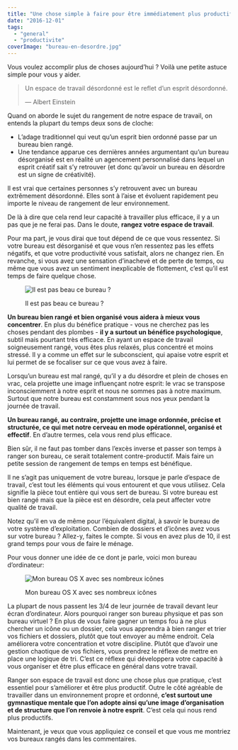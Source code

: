 ```yaml
---
title: "Une chose simple à faire pour être immédiatement plus productif"
date: "2016-12-01"
tags:
  - "general"
  - "productivite"
coverImage: "bureau-en-desordre.jpg"
---
```


Vous voulez accomplir plus de choses aujourd’hui ? Voilà une petite astuce simple pour vous y aider.<!--more-->

> Un espace de travail désordonné est le reflet d’un esprit désordonné.
>
> — Albert Einstein

Quand on aborde le sujet du rangement de notre espace de travail, on entends la plupart du temps deux sons de cloche:

- L’adage traditionnel qui veut qu’un esprit bien ordonné passe par un bureau bien rangé.
- Une tendance apparue ces dernières années argumentant qu’un bureau désorganisé est en réalité un agencement personnalisé dans lequel un esprit créatif sait s’y retrouver (et donc qu’avoir un bureau en désordre est un signe de créativité).

Il est vrai que certaines personnes s’y retrouvent avec un bureau extrêmement désordonné. Elles sont à l’aise et évoluent rapidement peu importe le niveau de rangement de leur environnement.

De là à dire que cela rend leur capacité à travailler plus efficace, il y a un pas que je ne ferai pas. Dans le doute, **rangez votre espace de travail**.

Pour ma part, je vous dirai que tout dépend de ce que vous ressentez. Si votre bureau est désorganisé et que vous n’en ressentez pas les effets négatifs, et que votre productivité vous satisfait, alors ne changez rien. En revanche, si vous avez une sensation d’inachevé et de perte de temps, ou même que vous avez un sentiment inexplicable de flottement, c’est qu’il est temps de faire quelque chose.

<figure>

![Il est pas beau ce bureau ?](images/bureau-range-propre.jpg)

<figcaption>

Il est pas beau ce bureau ?

</figcaption>

</figure>

**Un bureau bien rangé et bien organisé vous aidera à mieux vous concentrer**. En plus du bénéfice pratique - vous ne cherchez pas les choses pendant des plombes - **il y a surtout un bénéfice psychologique**, subtil mais pourtant très efficace. En ayant un espace de travail soigneusement rangé, vous êtes plus relaxés, plus concentré et moins stressé. Il y a comme un effet sur le subconscient, qui apaise votre esprit et lui permet de se focaliser sur ce que vous avez à faire.

Lorsqu’un bureau est mal rangé, qu’il y a du désordre et plein de choses en vrac, cela projette une image influençant notre esprit: le vrac se transpose inconsciemment à notre esprit et nous ne sommes pas à notre maximum. Surtout que notre bureau est constamment sous nos yeux pendant la journée de travail.

**Un bureau rangé, au contraire, projette une image ordonnée, précise et structurée, ce qui met notre cerveau en mode opérationnel, organisé et effectif**. En d’autre termes, cela vous rend plus efficace.

Bien sûr, il ne faut pas tomber dans l’excès inverse et passer son temps à ranger son bureau, ce serait totalement contre-productif. Mais faire un petite session de rangement de temps en temps est bénéfique.

Il ne s’agit pas uniquement de votre bureau, lorsque je parle d’espace de travail, c’est tout les éléments qui vous entourent et que vous utilisez. Cela signifie la pièce tout entière qui vous sert de bureau. Si votre bureau est bien rangé mais que la pièce est en désordre, cela peut affecter votre qualité de travail.

Notez qu’il en va de même pour l’équivalent digital, à savoir le bureau de votre système d’exploitation. Combien de dossiers et d’icônes avez vous sur votre bureau ? Allez-y, faites le compte. Si vous en avez plus de 10, il est grand temps pour vous de faire le ménage.

Pour vous donner une idée de ce dont je parle, voici mon bureau d’ordinateur:

<figure>

![Mon bureau OS X avec ses nombreux icônes](images/mon-bureau-osx.jpg)

<figcaption>

Mon bureau OS X avec ses nombreux icônes

</figcaption>

</figure>

La plupart de nous passent les 3/4 de leur journée de travail devant leur écran d’ordinateur. Alors pourquoi ranger son bureau physique et pas son bureau virtuel ? En plus de vous faire gagner un temps fou à ne plus chercher un icône ou un dossier, cela vous apprendra à bien ranger et trier vos fichiers et dossiers, plutôt que tout envoyer au même endroit. Cela améliorera votre concentration et votre discipline. Plutôt que d’avoir une gestion chaotique de vos fichiers, vous prendrez le réflexe de mettre en place une logique de tri. C’est ce réflexe qui développera votre capacité à vous organiser et être plus efficace en général dans votre travail.

Ranger son espace de travail est donc une chose plus que pratique, c’est essentiel pour s’améliorer et être plus productif. Outre le côté agréable de travailler dans un environnement propre et ordonné, **c’est surtout une gymnastique mentale que l’on adopte ainsi qu’une image d’organisation et de structure que l’on renvoie à notre esprit**. C’est cela qui nous rend plus productifs.

Maintenant, je veux que vous appliquiez ce conseil et que vous me montriez vos bureaux rangés dans les commentaires.
